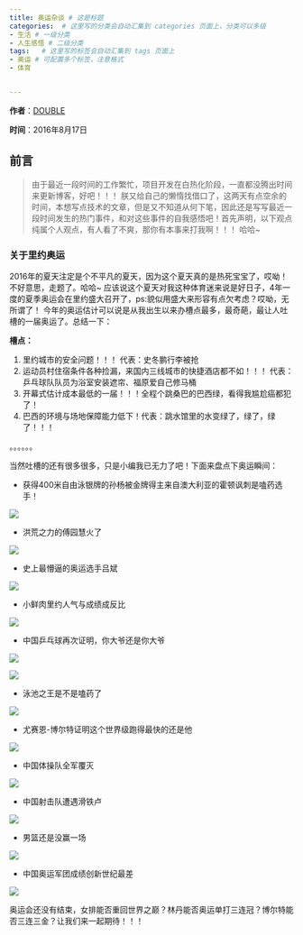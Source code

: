 ```yaml
---
title: 奥运杂谈 # 这是标题
categories:  # 这里写的分类会自动汇集到 categories 页面上，分类可以多级
- 生活 # 一级分类
- 人生感悟 # 二级分类 
tags:   # 这里写的标签会自动汇集到 tags 页面上
- 奥运 # 可配置多个标签，注意格式
- 体育


---
```


**作者**：[DOUBLE](https://github.com/double-qiu "DOUBLE")

**时间**：2016年8月17日


## 前言 ##
> 由于最近一段时间的工作繁忙，项目开发在白热化阶段，一直都没腾出时间来更新博客，好吧！！！ 朕又给自己的懒惰找借口了，这两天有点空余的时间，本想写点技术的文章，但是又不知道从何下笔，因此还是写写最近一段时间发生的热门事件，和对这些事件的自我感悟吧！首先声明，以下观点纯属个人观点，有人看了不爽，那你有本事来打我啊！！！ 哈哈~

### 关于里约奥运 ###

2016年的夏天注定是个不平凡的夏天，因为这个夏天真的是热死宝宝了，哎呦！不好意思，走题了。哈哈~
应该说这个夏天对我这种体育迷来说是好日子，4年一度的夏季奥运会在里约盛大召开了，ps:貌似用盛大来形容有点欠考虑？哎呦，无所谓了！
今年的奥运估计可以说是从我出生以来办槽点最多，最奇葩，最让人吐槽的一届奥运了。总结一下：

**槽点：**

1. 里约城市的安全问题！！！  代表：史冬鹏行李被抢
2. 运动员村住宿条件各种捡漏，来国内三线城市的快捷酒店都不如！！！ 代表：乒乓球队队员为浴室安装遮帘、福原爱自己修马桶
3. 开幕式估计成本最低的一届！！！全程个跳桑巴的巴西绿，看得我尴尬癌都犯了！
4. 巴西的环境与场地保障能力低下！代表：跳水馆里的水变绿了，绿了，绿了！！！

。。。。。。

当然吐槽的还有很多很多，只是小编我已无力了吧！下面来盘点下奥运瞬间：


-  获得400米自由泳银牌的孙杨被金牌得主来自澳大利亚的霍顿讽刺是嗑药选手！

![](http://o9zji26zv.bkt.clouddn.com/0801343049.jpg)

- 洪荒之力的傅园慧火了

![](http://o9zji26zv.bkt.clouddn.com/IMG4439c452438742063770479.jpg)

- 史上最懵逼的奥运选手吕斌

![](http://o9zji26zv.bkt.clouddn.com/201608091549103226.gif)

- 小鲜肉里约人气与成绩成反比

![](http://o9zji26zv.bkt.clouddn.com/aa6f05af-e843-4d24-8d91-366ccd934858_size31_w600_h341.jpeg)

- 中国乒乓球再次证明，你大爷还是你大爷

![](http://o9zji26zv.bkt.clouddn.com/6570f561-8f24-4991-8f25-a0d0608587ce_size61_w580_h571.jpg)

![](http://o9zji26zv.bkt.clouddn.com/10145951M-0.jpg)

- 泳池之王是不是嗑药了

![](http://o9zji26zv.bkt.clouddn.com/b64543a98226cffcdb72b311bb014a90f603ea3d.jpg)

- 尤赛恩-博尔特证明这个世界级跑得最快的还是他

![](http://o9zji26zv.bkt.clouddn.com/33caa0146816469f9ba79597e52c795e.gif)

- 中国体操队全军覆灭

![](http://o9zji26zv.bkt.clouddn.com/BU0N7SI46TT00005.jpg)

- 中国射击队遭遇滑铁卢

![](http://o9zji26zv.bkt.clouddn.com/1470979637824.jpg)

- 男篮还是没赢一场

![](http://o9zji26zv.bkt.clouddn.com/nanlan.jpg)

- 中国奥运军团成绩创新世纪最差

![](http://o9zji26zv.bkt.clouddn.com/2.png)

奥运会还没有结束，女排能否重回世界之巅？林丹能否奥运单打三连冠？博尔特能否三连三金？让我们来一起期待！！！


